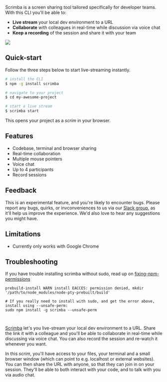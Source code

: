 Scrimba is a screen sharing tool tailored specifically for developer teams. With this CLI you'll be able to:
* **Live stream** your local dev environment to a URL
* **Collaborate** with colleagues in real-time while discussion via voice chat
* **Keep a recording** of the session and share it with your team

![](https://i.imgur.com/hDwDZ4l.png)

## Quick-start
Follow the three steps below to start live-streaming instantly.
```bash
# install the CLI
$ npm -g install scrimba

# navigate to your project
$ cd my-awesome-project

# start a live stream
$ scrimba start
```

This opens your project as a _scrim_ in your browser. 

## Features

* Codebase, terminal and browser sharing
* Real-time collaboration
* Multiple mouse pointers
* Voice chat
* Up to 4 participants
* Record sessions

## Feedback

This is an experimental feature, and you're likely to encounter bugs. Please report any bugs, quirks, or invconveniences to us via our [Slack group](https://scrimba.slack.com/), as it'll help us improve the experience. We'd also love to hear any suggestions you might have.

## Limitations
* Currently only works with Google Chrome

## Troubleshooting

If you have trouble installing scrimba without sudo, read up on [fixing-npm-permissions](https://docs.npmjs.com/getting-started/fixing-npm-permissions)

```
prebuild-install WARN install EACCES: permission denied, mkdir '/path/to/node_modules/node-pty-prebuilt/build'

# If you really need to install with sudo, and get the error above, install using --unsafe-perm:
sudo npm install -g scrimba --unsafe-perm



```

[Scrimba](https://scrimba.com:9000/@welcome) let's you live-stream your local dev environment to a URL. Share the link it with a colleague and you'll be able to collaborate in real-time while discussing via voice chat. You can also record the session and re-watch it whenever you want.

In this _scrim_, you'll have access to your files, your terminal and a small browser window (which can point to e.g. localhost or external websites).
You can then share the URL with anyone, so that they can join in on your session. They'll be able to both interact with your code, and to talk with you via audio chat.

